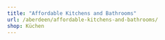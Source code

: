 ```yaml
---
title: "Affordable Kitchens and Bathrooms"
url: /aberdeen/affordable-kitchens-and-bathrooms/
shop: Küchen
---
```

